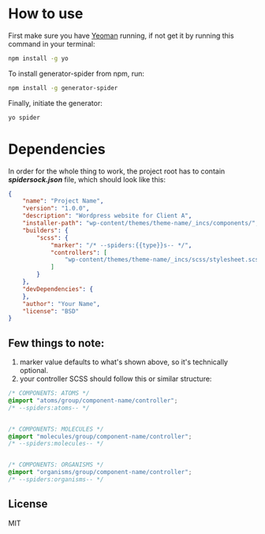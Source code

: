How to use
==========

First make sure you have [Yeoman](http://yeoman.io) running, if not get it by running this command in your terminal:
```bash
npm install -g yo
```

To install generator-spider from npm, run:

```bash
npm install -g generator-spider
```

Finally, initiate the generator:

```bash
yo spider
```

Dependencies
============

In order for the whole thing to work, the project root has to contain ***spidersock.json*** file, which should look like this:
```json
{
	"name": "Project Name",
	"version": "1.0.0",
	"description": "Wordpress website for Client A",
	"installer-path": "wp-content/themes/theme-name/_incs/components/",
	"builders": {
		"scss": {
			"marker": "/* --spiders:{{type}}s-- */",
			"controllers": [
				"wp-content/themes/theme-name/_incs/scss/stylesheet.scss"
			]
		}
	},
	"devDependencies": {
	},
	"author": "Your Name",
	"license": "BSD"
}
```

Few things to note:
-------------------

 1. marker value defaults to what's shown above, so it's technically optional.
 2. your controller SCSS should follow this or similar structure:
```scss
/* COMPONENTS: ATOMS */
@import "atoms/group/component-name/controller";
/* --spiders:atoms-- */


/* COMPONENTS: MOLECULES */
@import "molecules/group/component-name/controller";
/* --spiders:molecules-- */


/* COMPONENTS: ORGANISMS */
@import "organisms/group/component-name/controller";
/* --spiders:organisms-- */
```

## License

MIT



